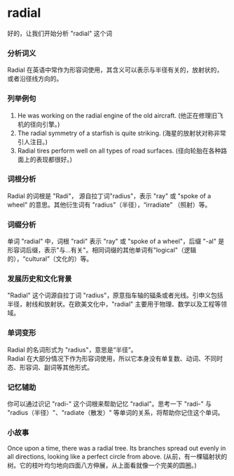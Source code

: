 # radial

好的，让我们开始分析 "radial" 这个词

  

### 分析词义

  

Radial 在英语中常作为形容词使用，其含义可以表示与半径有关的，放射状的，或者沿径线方向的。

  

### 列举例句

  

1.  He was working on the radial engine of the old aircraft. (他正在修理旧飞机的径向引擎。)
2.  The radial symmetry of a starfish is quite striking. (海星的放射状对称非常引人注目。)
3.  Radial tires perform well on all types of road surfaces. (径向轮胎在各种路面上的表现都很好。)

  

### 词根分析

  

Radial 的词根是 "Radi"， 源自拉丁词"radius"，表示 "ray" 或 "spoke of a wheel" 的意思。其他衍生词有 "radius"（半径），“irradiate” （照射）等。

  

### 词缀分析

  

单词 "radial" 中，词根 "radi" 表示 "ray" 或 "spoke of a wheel"，后缀 "-al" 是形容词后缀，表示"与...有关"。相同词缀的其他单词有"logical"（逻辑的），“cultural”（文化的）等。

  

### 发展历史和文化背景

  

"Radial" 这个词源自拉丁词 "radius"，原意指车轴的辐条或者光线。引申义包括半径，射线和放射状。在欧美文化中，"radial" 主要用于物理、数学以及工程等领域。

  

### 单词变形

  

Radial 的名词形式为 "radius"，意思是“半径”。  
Radial 在大部分情况下作为形容词使用，所以它本身没有单复数、动词、不同时态、形容词、副词等其他形式。

  

### 记忆辅助

  

你可以通过识记 "radi-" 这个词根来帮助记忆 "radial"。思考一下 "radi-" 与 "radius（半径）"、"radiate（散发）" 等单词的关系，将帮助你记住这个单词。

  

### 小故事

  

Once upon a time, there was a radial tree. Its branches spread out evenly in all directions, looking like a perfect circle from above. (从前，有一棵辐射状的树。它的枝叶均匀地向四面八方伸展，从上面看就像一个完美的圆圈。)
